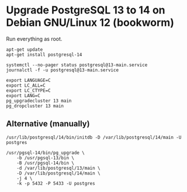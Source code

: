 # Upgrade PostgreSQL 13 to 14 on Debian GNU/Linux 12 (bookworm)

Run everything as root.

```
apt-get update
apt-get install postgresql-14

systemctl --no-pager status postgresql@13-main.service
journalctl -f -u postgresql@13-main.service

export LANGUAGE=C
export LC_ALL=C
export LC_CTYPE=C
export LANG=C
pg_upgradecluster 13 main
pg_dropcluster 13 main
```

## Alternative (manually)

```
/usr/lib/postgresql/14/bin/initdb -D /var/lib/postgresql/14/main -U postgres

/usr/pgsql-14/bin/pg_upgrade \
    -b /usr/pgsql-13/bin \
    -B /usr/pgsql-14/bin \
    -d /var/lib/postgresql/13/main \
    -D /var/lib/postgresql/14/main \
    -j 4 \
    -k -p 5432 -P 5433 -U postgres
```
